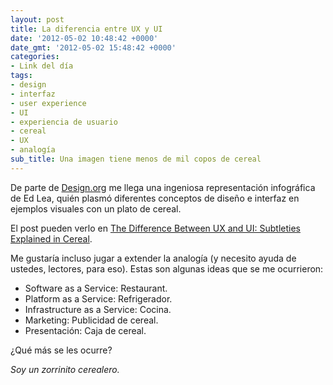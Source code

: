```yaml
---
layout: post
title: La diferencia entre UX y UI
date: '2012-05-02 10:48:42 +0000'
date_gmt: '2012-05-02 15:48:42 +0000'
categories:
- Link del día
tags:
- design
- interfaz
- user experience
- UI
- experiencia de usuario
- cereal
- UX
- analogía
sub_title: Una imagen tiene menos de mil copos de cereal
---
```


De parte de [Design.org](http://design.org/blog/difference-between-ux-and-ui-subtleties-explained-cereal) me llega una ingeniosa representación infográfica de Ed Lea, quién plasmó diferentes conceptos de diseño e interfaz en ejemplos visuales con un plato de cereal.

El post pueden verlo en [The Difference Between UX and UI: Subtleties Explained in Cereal](http://design.org/blog/difference-between-ux-and-ui-subtleties-explained-cereal).

Me gustaría incluso jugar a extender la analogía (y  necesito ayuda de ustedes, lectores, para eso). Estas son algunas ideas que se me ocurrieron:

- Software as a Service: Restaurant.
- Platform as a Service: Refrigerador.
- Infrastructure as a Service: Cocina.
- Marketing: Publicidad de cereal.
- Presentación: Caja de cereal.

 ¿Qué más se les ocurre?

_Soy un zorrinito cerealero._

